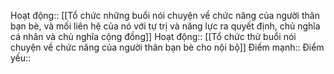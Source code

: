 

Hoạt động:: [[Tổ chức những buổi nói chuyện về chức năng của người thân bạn bè, và mối liên hệ của nó với tự trị và năng lực ra quyết định, chủ nghĩa cá nhân và chủ nghĩa cộng đồng]]
Hoạt động:: [[Tổ chức thử buổi nói chuyện về chức năng của người thân bạn bè cho nội bộ]]
Điểm mạnh::
Điểm yếu::